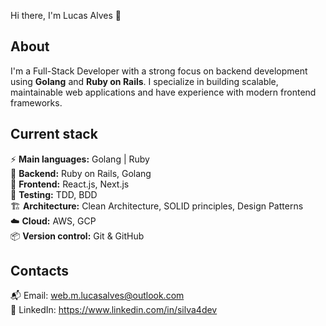 Hi there, I'm Lucas Alves 👋

## About  
I'm a Full-Stack Developer with a strong focus on backend development using **Golang** and **Ruby on Rails**. I specialize in building scalable, maintainable web applications and have experience with modern frontend frameworks.

## Current stack  
⚡️ **Main languages:** Golang | Ruby  
📡 **Backend:** Ruby on Rails, Golang  
🎉 **Frontend:** React.js, Next.js  
🧪 **Testing:** TDD, BDD  
🏗️ **Architecture:** Clean Architecture, SOLID principles, Design Patterns  
☁️ **Cloud:** AWS, GCP  
📦 **Version control:** Git & GitHub  

## Contacts  
📬 Email: web.m.lucasalves@outlook.com  
👤 LinkedIn: https://www.linkedin.com/in/silva4dev
